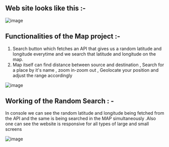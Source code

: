 <h2>Web site looks like this :- </h2>

![image](https://github.com/akshayrai14/Map-n-Api/assets/109916723/9e91279c-3e0e-48da-9f17-da34eb20f1e0)

<h2>Functionalities of the Map project :- </h2>

1. Search button which fetches an API that gives us a random latitude and longitude everytime and we search that latitude and longitude on the map.
2. Map itself can find distance between source and destination , Search for a place by it's name , zoom in-zoom out , Geolocate your position and adjust the range accordingly

![image](https://github.com/akshayrai14/Map-n-Api/assets/109916723/ffc63a23-6aa0-4ad9-b359-91b49d053cad)

<h2>Working of the Random Search : -</h2>

In console we can see the random latitude and longitude being fetched from the API and the same is being searched in the MAP simultaneously .Also one can see the website is responsive for all types of large and small screens

![image](https://github.com/akshayrai14/Map-n-Api/assets/109916723/814f1bd7-a4d3-436d-8c00-7b2b95030782)



